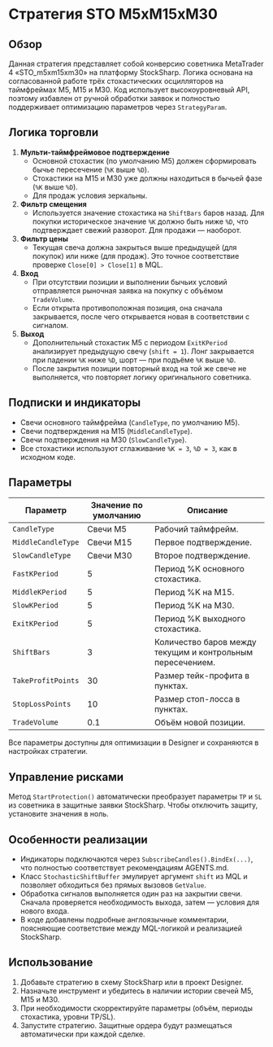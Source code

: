 # Стратегия STO M5xM15xM30

## Обзор
Данная стратегия представляет собой конверсию советника MetaTrader 4 «STO_m5xm15xm30» на платформу StockSharp. Логика основана на согласованной работе трёх стохастических осцилляторов на таймфреймах M5, M15 и M30. Код использует высокоуровневый API, поэтому избавлен от ручной обработки заявок и полностью поддерживает оптимизацию параметров через `StrategyParam`.

## Логика торговли
1. **Мульти-таймфреймовое подтверждение**
   - Основной стохастик (по умолчанию M5) должен сформировать бычье пересечение (`%K` выше `%D`).
   - Стохастики на M15 и M30 уже должны находиться в бычьей фазе (`%K` выше `%D`).
   - Для продаж условия зеркальны.
2. **Фильтр смещения**
   - Используется значение стохастика на `ShiftBars` баров назад. Для покупки историческое значение `%K` должно быть ниже `%D`, что подтверждает свежий разворот. Для продажи — наоборот.
3. **Фильтр цены**
   - Текущая свеча должна закрыться выше предыдущей (для покупок) или ниже (для продаж). Это точное соответствие проверке `Close[0] > Close[1]` в MQL.
4. **Вход**
   - При отсутствии позиции и выполнении бычьих условий отправляется рыночная заявка на покупку с объёмом `TradeVolume`.
   - Если открыта противоположная позиция, она сначала закрывается, после чего открывается новая в соответствии с сигналом.
5. **Выход**
   - Дополнительный стохастик M5 с периодом `ExitKPeriod` анализирует предыдущую свечу (`shift = 1`). Лонг закрывается при падении `%K` ниже `%D`, шорт — при подъёме `%K` выше `%D`.
   - После закрытия позиции повторный вход на той же свече не выполняется, что повторяет логику оригинального советника.

## Подписки и индикаторы
- Свечи основного таймфрейма (`CandleType`, по умолчанию M5).
- Свечи подтверждения на M15 (`MiddleCandleType`).
- Свечи подтверждения на M30 (`SlowCandleType`).
- Все стохастики используют сглаживание `%K = 3`, `%D = 3`, как в исходном коде.

## Параметры
| Параметр | Значение по умолчанию | Описание |
| --- | --- | --- |
| `CandleType` | Свечи M5 | Рабочий таймфрейм. |
| `MiddleCandleType` | Свечи M15 | Первое подтверждение. |
| `SlowCandleType` | Свечи M30 | Второе подтверждение. |
| `FastKPeriod` | 5 | Период %K основного стохастика. |
| `MiddleKPeriod` | 5 | Период %K на M15. |
| `SlowKPeriod` | 5 | Период %K на M30. |
| `ExitKPeriod` | 5 | Период %K выходного стохастика. |
| `ShiftBars` | 3 | Количество баров между текущим и контрольным пересечением. |
| `TakeProfitPoints` | 30 | Размер тейк-профита в пунктах. |
| `StopLossPoints` | 10 | Размер стоп-лосса в пунктах. |
| `TradeVolume` | 0.1 | Объём новой позиции. |

Все параметры доступны для оптимизации в Designer и сохраняются в настройках стратегии.

## Управление рисками
Метод `StartProtection()` автоматически преобразует параметры `TP` и `SL` из советника в защитные заявки StockSharp. Чтобы отключить защиту, установите значения в ноль.

## Особенности реализации
- Индикаторы подключаются через `SubscribeCandles().BindEx(...)`, что полностью соответствует рекомендациям AGENTS.md.
- Класс `StochasticShiftBuffer` эмулирует аргумент `shift` из MQL и позволяет обходиться без прямых вызовов `GetValue`.
- Обработка сигналов выполняется один раз на закрытии свечи. Сначала проверяется необходимость выхода, затем — условия для нового входа.
- В коде добавлены подробные англоязычные комментарии, поясняющие соответствие между MQL-логикой и реализацией StockSharp.

## Использование
1. Добавьте стратегию в схему StockSharp или в проект Designer.
2. Назначьте инструмент и убедитесь в наличии истории свечей M5, M15 и M30.
3. При необходимости скорректируйте параметры (объём, периоды стохастика, уровни TP/SL).
4. Запустите стратегию. Защитные ордера будут размещаться автоматически при каждой сделке.
